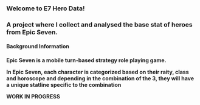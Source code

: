 <h3>Welcome to E7 Hero Data!<h3/>
A project where I collect and analysed the base stat of heroes from Epic Seven.

<h4>Background Information<h4/>

Epic Seven is a mobile turn-based strategy role playing game.

In Epic Seven, each character is categorized based on their raity, class and horoscope and depending in the combination of the 3, they will have a unique statline specific to the combination

WORK IN PROGRESS

